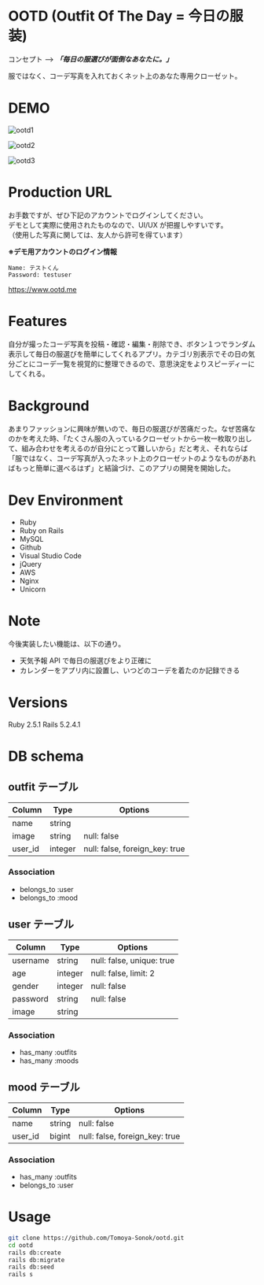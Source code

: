 # OOTD (Outfit Of The Day = 今日の服装)

コンセプト --> **_「毎日の服選びが面倒なあなたに。」_**

服ではなく、コーデ写真を入れておくネット上のあなた専用クローゼット。

# DEMO

![ootd1](https://user-images.githubusercontent.com/50537591/78321581-5daf9e00-75a7-11ea-8a80-c1793af72a3b.gif)

![ootd2](https://user-images.githubusercontent.com/50537591/78321637-859f0180-75a7-11ea-9463-1d4752e22100.gif)

![ootd3](https://user-images.githubusercontent.com/50537591/78321717-b67f3680-75a7-11ea-9752-de0606dcb795.gif)

# Production URL

お手数ですが、ぜひ下記のアカウントでログインしてください。  
デモとして実際に使用されたものなので、UI/UX が把握しやすいです。  
（使用した写真に関しては、友人から許可を得ています）

**※デモ用アカウントのログイン情報**

```
Name: テストくん
Password: testuser
```

https://www.ootd.me

# Features

自分が撮ったコーデ写真を投稿・確認・編集・削除でき、ボタン１つでランダム表示して毎日の服選びを簡単にしてくれるアプリ。カテゴリ別表示でその日の気分ごとにコーデ一覧を視覚的に整理できるので、意思決定をよりスピーディーにしてくれる。

# Background

あまりファッションに興味が無いので、毎日の服選びが苦痛だった。なぜ苦痛なのかを考えた時、「たくさん服の入っているクローゼットから一枚一枚取り出して、組み合わせを考えるのが自分にとって難しいから」だと考え、それならば「服ではなく、コーデ写真が入ったネット上のクローゼットのようなものがあればもっと簡単に選べるはず」と結論づけ、このアプリの開発を開始した。

# Dev Environment

- Ruby
- Ruby on Rails
- MySQL
- Github
- Visual Studio Code
- jQuery
- AWS
- Nginx
- Unicorn

# Note

今後実装したい機能は、以下の通り。

- 天気予報 API で毎日の服選びをより正確に
- カレンダーをアプリ内に設置し、いつどのコーデを着たのか記録できる

# Versions

Ruby 2.5.1
Rails 5.2.4.1

# DB schema

## outfit テーブル

| Column  | Type    | Options                        |
| ------- | ------- | ------------------------------ |
| name    | string  |                                |
| image   | string  | null: false                    |
| user_id | integer | null: false, foreign_key: true |

### Association

- belongs_to :user
- belongs_to :mood

## user テーブル

| Column   | Type    | Options                   |
| -------- | ------- | ------------------------- |
| username | string  | null: false, unique: true |
| age      | integer | null: false, limit: 2     |
| gender   | integer | null: false               |
| password | string  | null: false               |
| image    | string  |                           |

### Association

- has_many :outfits
- has_many :moods

## mood テーブル

| Column  | Type   | Options                        |
| ------- | ------ | ------------------------------ |
| name    | string | null: false                    |
| user_id | bigint | null: false, foreign_key: true |

### Association

- has_many :outfits
- belongs_to :user

# Usage

```bash
git clone https://github.com/Tomoya-Sonok/ootd.git
cd ootd
rails db:create
rails db:migrate
rails db:seed
rails s
```
